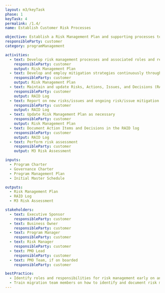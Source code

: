 ```yaml
---
layout: m3/keyTask
phase: 1
keyTask: 4
permalink: /1.4/
name: Establish Customer Risk Processes

objective: Establish a Risk Management Plan and supporting processes to identify risks and develop risk mitigation plans throughout the migration.
responsibleParty: customer
category: programManagement

activities:
  - text: Develop risk management processes and associated roles and responsibilities for identifying and mitigating risks
    responsibleParty: customer
    output: Risk Management Plan
  - text: Develop and employ mitigation strategies continuously throughout Phase 1
    responsibleParty: customer
    output: Risk Management Plan
  - text: Maintain and update Risks, Actions, Issues, and Decisions (RAID) Log with new risks, changes to existing risks, and status of risk management activities continuously at a minimum of every two weeks throughout Phase 1
    responsibleParty: customer
    output: RAID Log
  - text: Report on new risks/issues and ongoing risk/issue mitigation activities in governance meetings and Status Reports/Dashboards
    responsibleParty: customer
    output: RAID Log
  - text: Update Risk Management Plan as necessary
    responsibleParty: customer
    output: Risk Management Plan
  - text: Document Action Items and Decisions in the RAID log
    responsibleParty: customer
    output: RAID Log
  - text: Perform risk assessment
    responsibleParty: customer
    output: M3 Risk Assessment

inputs:
  - Program Charter
  - Governance Charter
  - Program Management Plan
  - Initial Master Schedule

outputs:
  - Risk Management Plan
  - RAID Log
  - M3 Risk Assessment

stakeholders:
  - text: Executive Sponsor
    responsibleParty: customer
  - text: Business Owner
    responsibleParty: customer
  - text: Program Manager
    responsibleParty: customer
  - text: Risk Manager
    responsibleParty: customer
  - text: PMO Lead
    responsibleParty: customer
  - text: PMO Team, if on boarded
    responsibleParty: customer

bestPractice:
  - Identify roles and responsibilities for risk management early on and establish a risk manager to coordinate all risk management activities throughout the program
  - Train migration team members on how to identify and document risk mitigation plans and how to escalate and communicate to leadership effectively
---
```

